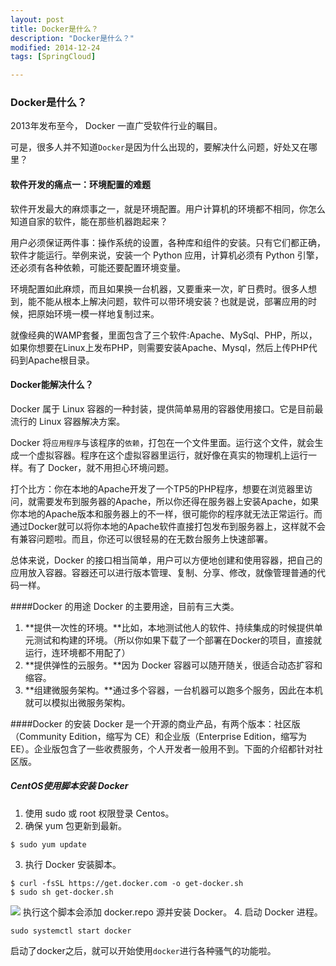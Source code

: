```yaml
---
layout: post
title: Docker是什么？
description: "Docker是什么？"
modified: 2014-12-24
tags: [SpringCloud]

---
```


### Docker是什么？

2013年发布至今， Docker 一直广受软件行业的瞩目。

可是，很多人并不知道`Docker`是因为什么出现的，要解决什么问题，好处又在哪里？

#### 软件开发的痛点一：环境配置的难题
软件开发最大的麻烦事之一，就是环境配置。用户计算机的环境都不相同，你怎么知道自家的软件，能在那些机器跑起来？

用户必须保证两件事：操作系统的设置，各种库和组件的安装。只有它们都正确，软件才能运行。举例来说，安装一个 Python 应用，计算机必须有 Python 引擎，还必须有各种依赖，可能还要配置环境变量。

环境配置如此麻烦，而且如果换一台机器，又要重来一次，旷日费时。很多人想到，能不能从根本上解决问题，软件可以带环境安装？也就是说，部署应用的时候，把原始环境一模一样地复制过来。

就像经典的WAMP套餐，里面包含了三个软件:Apache、MySql、PHP，所以，如果你想要在Linux上发布PHP，则需要安装Apache、Mysql，然后上传PHP代码到Apache根目录。

#### Docker能解决什么？
Docker 属于 Linux 容器的一种封装，提供简单易用的容器使用接口。它是目前最流行的 Linux 容器解决方案。

Docker 将`应用程序`与该程序的`依赖`，打包在一个文件里面。运行这个文件，就会生成一个虚拟容器。程序在这个虚拟容器里运行，就好像在真实的物理机上运行一样。有了 Docker，就不用担心环境问题。

打个比方：你在本地的Apache开发了一个TP5的PHP程序，想要在浏览器里访问，就需要发布到服务器的Apache，所以你还得在服务器上安装Apache，如果你本地的Apache版本和服务器上的不一样，很可能你的程序就无法正常运行。而通过Docker就可以将你本地的Apache软件直接打包发布到服务器上，这样就不会有兼容问题啦。而且，你还可以很轻易的在无数台服务上快速部署。

总体来说，Docker 的接口相当简单，用户可以方便地创建和使用容器，把自己的应用放入容器。容器还可以进行版本管理、复制、分享、修改，就像管理普通的代码一样。

####Docker 的用途
Docker 的主要用途，目前有三大类。
1. **提供一次性的环境。**比如，本地测试他人的软件、持续集成的时候提供单元测试和构建的环境。（所以你如果下载了一个部署在Docker的项目，直接就运行，连环境都不用配了）
2. **提供弹性的云服务。**因为 Docker 容器可以随开随关，很适合动态扩容和缩容。
3. **组建微服务架构。**通过多个容器，一台机器可以跑多个服务，因此在本机就可以模拟出微服务架构。

####Docker 的安装
Docker 是一个开源的商业产品，有两个版本：社区版（Community Edition，缩写为 CE）和企业版（Enterprise Edition，缩写为 EE）。企业版包含了一些收费服务，个人开发者一般用不到。下面的介绍都针对社区版。

##### CentOS使用脚本安装 Docker
1. 使用 sudo 或 root 权限登录 Centos。
2. 确保 yum 包更新到最新。
```
$ sudo yum update
```
3. 执行 Docker 安装脚本。
```
$ curl -fsSL https://get.docker.com -o get-docker.sh
$ sudo sh get-docker.sh
```
![](http://www.foyiwo.com/server/../Public/Uploads/2019-04-25/5cc1a2b38c792.png)
执行这个脚本会添加 docker.repo 源并安装 Docker。
4. 启动 Docker 进程。
```
sudo systemctl start docker
```

启动了docker之后，就可以开始使用`docker`进行各种骚气的功能啦。








